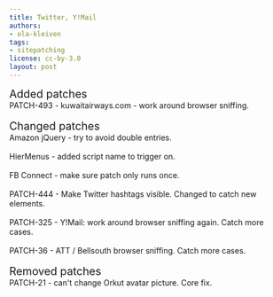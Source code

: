 ```yaml
---
title: Twitter, Y!Mail
authors:
- ola-kleiven
tags:
- sitepatching
license: cc-by-3.0
layout: post
---
```


<span style="font-size: 140%">Added patches</span><br/>PATCH-493 - kuwaitairways.com - work around browser sniffing.<br/> <br/><span style="font-size: 140%">Changed patches</span><br/>Amazon jQuery - try to avoid double entries.<br/><br/>HierMenus - added script name to trigger on.<br/><br/>FB Connect - make sure patch only runs once.<br/><br/>PATCH-444 - Make Twitter hashtags visible. Changed to catch new elements.<br/><br/>PATCH-325 - Y!Mail: work around browser sniffing again. Catch more cases.<br/><br/>PATCH-36 - ATT / Bellsouth browser sniffing. Catch more cases.<br/> <br/><span style="font-size: 140%">Removed patches</span><br/>PATCH-21 - can&#39;t change Orkut avatar picture. Core fix.
